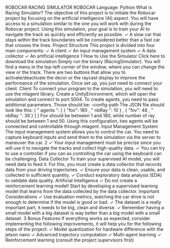 ROBOCAR
RACING SIMULATOR
ROBOCAR
Language: Python
What is Racing Simulator?
The objective of this project is to initiate the Robocar project by focusing on the artificial intelligence (AI) aspect.
You will have access to a simulation similar to the one you will work with during the Robocar
project.
Using this simulation, your goal is to train your AI to navigate the track as quickly and efficiently
as possible.
✓ A slow car that stays within the track boundaries will be considered better than a fast
car that crosses the lines.
Project Structure
This project is divided into four main components:
✓ A client
✓ An input management system
✓ A data collector
✓ An artificial intelligence
1
How to Use the Simulator
Click here to download the simulation
Simply run the binary (RacingSimulator).
You will find a menu in the top-left corner of the window, where you can change the view or the
track.
There are two buttons that allow you to activate/deactivate the decor or the raycast display to
improve the performance of the simulation.
Once set up, you just need to connect your client.
Client
To connect your program to the simulation, you will need to use the mlagent library.
Create a UnityEnvironment, which will open the simulation and connect to port 5004.
To create agents, you need to pass additional parameters. Those should be: –config-path
The JSON file should look like this:
{
" agents ": [
{
"fov": 180 ,
" nbRay ": 10
} ,
{
"fov": 48 ,
" nbRay ": 36
}
]
}
Fov should be between 1 and 180, while number of ray should be between 1 and 50.
Using this configuration, two agents will be connected and controllable through mlagent.
Input Management System
The input management system allows you to control the car.
You need to capture keyboard inputs and send them to the simulation via the server to maneuver the car.
2
✓ Your input management must be precise since you will use it to navigate the tracks
and collect high-quality data.
✓ You can try to use a controller if you can as controlling the car using the keyboard can
be challenging.
Data Collector
To train your supervised AI model, you will need data to feed it.
For this, you must create a data collector that records data from your driving trajectories.
✓ Ensure your data is clean, usable, and collected in sufficient quantity.
✓ Conduct exploratory data analysis (EDA) to validate data quality.
Artificial Intelligence
✓ Do not create a reinforcement learning model!
Start by developing a supervised learning model that learns from the data collected by the data
collector.
Important Considerations
✓ Use evaluation metrics, watching the car drive is not enough to determine if the model is
good or bad.
✓ The dataset is a really important part, it needs to be big, clean and diverse.
✓ Remember having a small model with a big dataset is way better than a big model with a
small dataset.
3
Bonus Features
If everything works as expected, consider implementing the following improvements, it will help
you for the following steps of the project:
✓ Model quantization for hardware difference with the jetson nano
✓ Advanced trajectory computation
✓ Multi-agent learning
✓ Reinforcement learning (consult the project supervisors first)